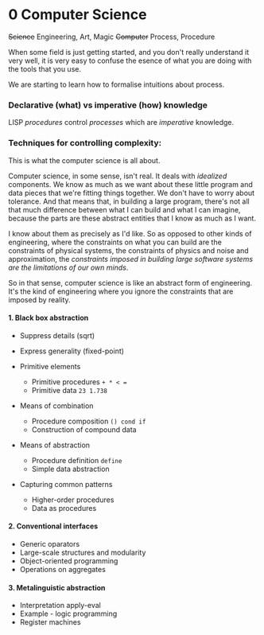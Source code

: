 # 0 Computer Science

<s>Science</s> Engineering, Art, Magic
<s>Computer</s> Process, Procedure

When some field is just getting started, and you don't really understand it very
well, it is very easy to confuse the esence of what you are doing with the tools
that you use.

We are starting to learn how to formalise intuitions about process.

### Declarative (what) vs imperative (how) knowledge

LISP *procedures* control *processes* which are *imperative* knowledge.

### Techniques for controlling complexity:

This is what the computer science is all about.

Computer science, in some sense, isn't real. It deals with _idealized_
components. We know as much as we want about these little program and data
pieces that we're fitting things together. We don't have to worry about
tolerance. And that means that, in building a large program, there's not all
that much difference between what I can build and what I can imagine, because
the parts are these abstract entities that I know as much as I want.

I know about them as precisely as I'd like. So as opposed to other kinds of
engineering, where the constraints on what you can build are the constraints of
physical systems, the constraints of physics and noise and approximation, the
_constraints imposed in building large software systems are the limitations of
our own minds_.

So in that sense, computer science is like an abstract form of engineering. It's
the kind of engineering where you ignore the constraints that are imposed by
reality.

#### 1. Black box abstraction

* Suppress details (sqrt)
* Express generality (fixed-point)

* Primitive elements
    * Primitive procedures `+ * < =`
    * Primitive data `23 1.738`
* Means of combination
    * Procedure composition `() cond if`
    * Construction of compound data
* Means of abstraction
    * Procedure definition `define`
    * Simple data abstraction
* Capturing common patterns
    * Higher-order procedures
    * Data as procedures

#### 2. Conventional interfaces

* Generic oparators
* Large-scale structures and modularity
* Object-oriented programming
* Operations on aggregates

#### 3. Metalinguistic abstraction

* Interpretation apply-eval
* Example - logic programming
* Register machines
